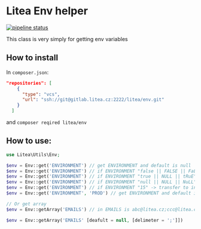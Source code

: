 # Litea Env helper

[![pipeline status](https://gitlab.litea.cz/litea/env/badges/master/pipeline.svg)](https://gitlab.litea.cz/litea/env/commits/master)

This class is very simply for getting env variables

## How to install

In `composer.json`:
```json
"repositories": [
    {
      "type": "vcs",
      "url": "ssh://git@gitlab.litea.cz:2222/litea/env.git"
    }
  ]
```

and `composer reqired litea/env`

## How to use:

```php
use Litea\Utils\Env;

$env = Env::get('ENVIRONMENT') // get ENVIRONMENT and default is null
$env = Env::get('ENVIRONMENT') // if ENVIRONMENT "false || FALSE || FaLsE" -> transfer to bool false
$env = Env::get('ENVIRONMENT') // if ENVIRONMENT "true || NULL || tRuE" -> transfer to bool true
$env = Env::get('ENVIRONMENT') // if ENVIRONMENT "null || NULL || NuLL" -> transfer to null
$env = Env::get('ENVIRONMENT') // if ENVIRONMENT "15" -> transfer to int 15
$env = Env::get('ENVIRONMENT', 'PROD') // get ENVIRONMENT and default is PROD

// Or get array
$env = Env::getArray('EMAILS') // in EMAILS is abc@litea.cz;ccc@litea.cz return ['abc@litea.cz', 'ccc@litea.cz']

$env = Env::getArray('EMAILS' [deafult = null, [delimeter = ';']])
```